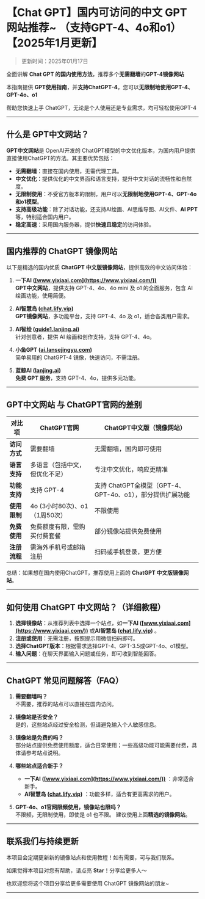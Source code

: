 # 【Chat GPT】国内可访问的中文 GPT 网站推荐~ （支持GPT-4、4o和o1）【2025年1月更新】

> 更新时间：2025年01月17日  

全面讲解 **Chat GPT 的国内使用方法**，推荐多个**无需翻墙**的**GPT-4镜像网站**

本指南提供 **GPT使用指南**，并**支持ChatGPT-4**，您可以**无限制地使用GPT-4、GPT-4o、o1**

帮助您快速上手 ChatGPT，无论是个人使用还是专业需求，均可轻松使用GPT-4

---

## 什么是 GPT中文网站？

**GPT中文网站**是 OpenAI开发的 ChatGPT模型的中文优化版本，为国内用户提供直接使用ChatGPT的方法。其主要优势包括：

- **无需翻墙**：直接在国内使用，无需代理工具。
- **中文优化**：提供优化的中文界面和语言支持，提升中文对话的流畅性和自然度。
- **无限制使用**：不受官方版本的限制，用户可以**无限制地使用GPT-4、GPT-4o和o1模型**。
- **支持高级功能**：除了对话功能，还支持AI绘画、AI思维导图、AI文件、**AI PPT**等，特别适合国内用户。
- **稳定高速**：采用国内服务器，提供**快速且稳定**的访问体验。

---

## 国内推荐的 ChatGPT 镜像网站

以下是精选的国内优质 **ChatGPT 中文版镜像网站**，提供高效的中文访问体验：

1. **一下AI ([www.yixiaai.com](https://www.yixiaai.com/))**  
   **GPT中文网站**，提供支持 GPT-4、4o、4o mini 及 o1 的全面服务，包含 AI 绘画功能，使用简便。

2. **AI智慧岛 ([chat.lify.vip](https://chat.lify.vip/))**  
   **GPT镜像网站**，多功能平台，支持 GPT-4、4o 及 o1，适合各类用户需求。

3. **AI智绘 ([guide1.lanjing.ai](https://guide1.lanjing.ai/))**  
   针对创意者，提供 AI 绘画和创作支持，支持 GPT-4、4o。

4. **小鱼GPT ([ai.lansejingyu.com](https://ai.lansejingyu.com/))**  
   简单易用的 ChatGPT-4 镜像，快速访问，不需注册。

5. **蓝鲸AI ([lanjing.ai](https://lanjing.ai/))**  
   **免费 GPT 服务**，支持 GPT-4、4o，提供多元功能。

---

## GPT中文网站 与 ChatGPT官网的差别
| 对比项 | ChatGPT官网 | ChatGPT中文版（镜像网站）|
|-------- |-------- |-------- |
| **访问方式** | 需要翻墙 | 无需翻墙，国内即可使用 |
| **语言支持** | 多语言（包括中文，但优化不足） | 专注中文优化，响应更精准 |
| **功能支持** | 支持 GPT-4 | 支持 ChatGPT全模型（GPT-4、GPT-4o、o1），部分提供扩展功能 |
| **使用限制** | 4o (3小时80次)、o1（1周50次） | 不限使用 |
| **免费使用** | 免费额度有限，需购买付费套餐 | 部分镜像站提供免费使用 |
| **注册流程** | 需海外手机号或邮箱注册 | 扫码或手机登录，更方便 |

总结：如果想在国内使用ChatGPT，推荐使用上面的 **ChatGPT 中文版镜像网站**。

---

## 如何使用 ChatGPT 中文网站？（详细教程）

1. **选择镜像站**：从推荐列表中选择一个站点，如**一下AI ([www.yixiaai.com](https://www.yixiaai.com/))** 或**AI智慧岛 ([chat.lify.vip](https://chat.lify.vip/))** 。
2. **注册或使用**：无需注册，按照提示用微信扫码即可。
3. **选择ChatGPT版本**：根据需求选择GPT-4、GPT-3.5或GPT-4o、o1模型。
4. **输入问题**：在聊天界面输入问题或任务，即可收到智能回答。

---

## ChatGPT 常见问题解答（FAQ）

1. **需要翻墙吗？** <br />
   不需要，推荐的站点可以直接在国内访问。

2. **镜像站是否安全？** <br />
   是的，这些站点经过安全检测，但请避免输入个人敏感信息。

3. **镜像站是免费的吗？** <br />
   部分站点提供免费使用额度，适合日常使用；一些高级功能可能需要付费，具体请参考站点说明。

4. **哪些站点适合新手？** <br />
   - **一下AI ([www.yixiaai.com](https://www.yixiaai.com/))** ：非常适合新手。
   - **AI智慧岛 ([chat.lify.vip](https://chat.lify.vip/))** ：功能多样，适合有更高需求的用户。

5. **GPT-4o、o1官网限频使用，镜像站也限吗？** <br />
   不限频，无限制使用，即使是 o1 也不限。
   建议使用上面**精选的镜像网站**。

---

## 联系我们与持续更新

本项目会定期更新新的镜像站点和使用教程！如有需要，可与我们联系。

如果觉得本项目对您有帮助，请点亮 **Star**！分享给更多人～

也欢迎您将这个项目分享给更多需要使用 ChatGPT 镜像网站的朋友~

---
